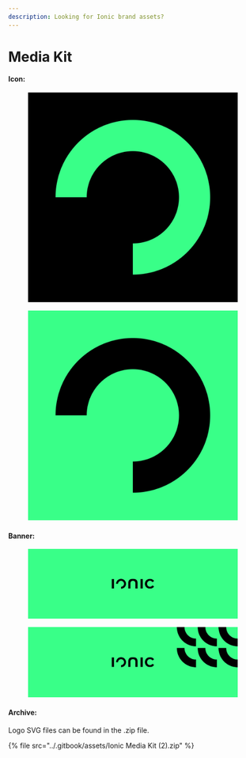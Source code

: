 ```yaml
---
description: Looking for Ionic brand assets?
---
```


# Media Kit

#### Icon: <a href="#icon" id="icon"></a>

<div>

<figure><img src="../.gitbook/assets/logo 1.png" alt=""><figcaption></figcaption></figure>

 

<figure><img src="../.gitbook/assets/logo 2.png" alt=""><figcaption></figcaption></figure>

</div>

#### **Banner:** <a href="#banner" id="banner"></a>

<div>

<figure><img src="../.gitbook/assets/banner 1.png" alt=""><figcaption></figcaption></figure>

 

<figure><img src="../.gitbook/assets/banner 2.png" alt=""><figcaption></figcaption></figure>

</div>

#### **Archive:** <a href="#archive" id="archive"></a>

Logo SVG files can be found in the .zip file.

{% file src="../.gitbook/assets/Ionic Media Kit (2).zip" %}
